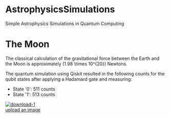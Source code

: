 # AstrophysicsSimulations
Simple Astrophysics Simulations in Quantum Computing<br>

# The Moon
The classical calculation of the gravitational force between the Earth and the Moon is approximately \(1.98 \times 10^{20}\) Newtons.

The quantum simulation using Qiskit resulted in the following counts for the qubit states after applying a Hadamard gate and measuring:
- State '0': 511 counts
- State '1': 513 counts

<a href="https://ibb.co/qy2yVCP"><img src="https://i.ibb.co/2npnHSf/download-1.png" alt="download-1" border="0"></a><br /><a target='_blank' href='https://imgbb.com/'>upload an image</a><br />
